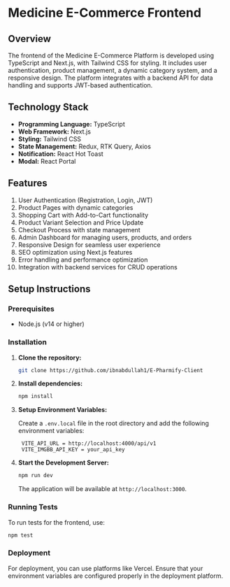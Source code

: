 # Medicine E-Commerce Frontend

## Overview

The frontend of the Medicine E-Commerce Platform is developed using TypeScript and Next.js, with Tailwind CSS for styling. It includes user authentication, product management, a dynamic category system, and a responsive design. The platform integrates with a backend API for data handling and supports JWT-based authentication.

## Technology Stack

- **Programming Language:** TypeScript
- **Web Framework:** Next.js
- **Styling:** Tailwind CSS
- **State Management:** Redux, RTK Query, Axios
- **Notification:** React Hot Toast
- **Modal:** React Portal

## Features

1. User Authentication (Registration, Login, JWT)
2. Product Pages with dynamic categories
3. Shopping Cart with Add-to-Cart functionality
4. Product Variant Selection and Price Update
5. Checkout Process with state management
6. Admin Dashboard for managing users, products, and orders
7. Responsive Design for seamless user experience
8. SEO optimization using Next.js features
9. Error handling and performance optimization
10. Integration with backend services for CRUD operations

## Setup Instructions

### Prerequisites

- Node.js (v14 or higher)

### Installation

1. **Clone the repository:**

   ```bash
   git clone https://github.com/ibnabdullah1/E-Pharmify-Client
   ```

2. **Install dependencies:**

   ```bash
   npm install
   ```

3. **Setup Environment Variables:**

   Create a `.env.local` file in the root directory and add the following environment variables:

   ```plaintext
    VITE_API_URL = http://localhost:4000/api/v1
    VITE_IMGBB_API_KEY = your_api_key
   ```

4. **Start the Development Server:**

   ```bash
   npm run dev
   ```

   The application will be available at `http://localhost:3000`.

### Running Tests

To run tests for the frontend, use:

```bash
npm test
```

### Deployment

For deployment, you can use platforms like Vercel. Ensure that your environment variables are configured properly in the deployment platform.
